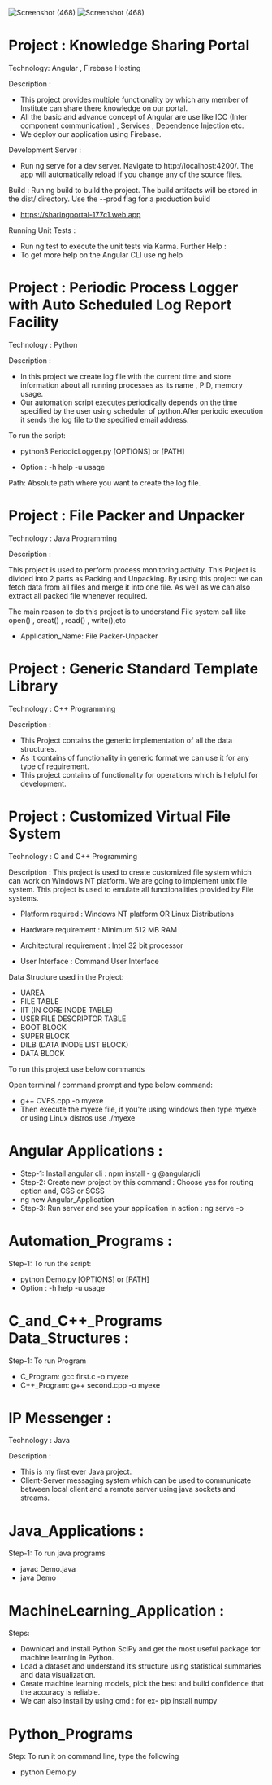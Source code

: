 ![Screenshot (468)](https://user-images.githubusercontent.com/95733967/184626427-c76e2a8e-6bfa-46bf-981d-c9674d281279.png) ![Screenshot (468)](https://user-images.githubusercontent.com/95733967/184626427-c76e2a8e-6bfa-46bf-981d-c9674d281279.png)


# Project : Knowledge Sharing Portal

Technology: Angular , Firebase Hosting

Description : 
- This project provides multiple functionality by which any member of Institute can share there knowledge on our portal.
- All the basic and advance concept of Angular are use like ICC (Inter component communication) , Services , Dependence Injection etc.
- We deploy our application using Firebase.

Development Server : 
- Run ng serve for a dev server. Navigate to http://localhost:4200/. The app will automatically reload if you change any of the source files.

Build : 
Run ng build to build the project. The build artifacts will be stored in the dist/ directory. Use the --prod flag for a production build
- https://sharingportal-177c1.web.app

Running Unit Tests : 
- Run ng test to execute the unit tests via Karma.
Further Help : 
- To get more help on the Angular CLI use ng help

# Project : Periodic Process Logger with Auto Scheduled Log Report Facility 

Technology : Python

Description : 

- In this project we create log file with the current time and store information about all running processes as its name ,
PID, memory usage.
- Our automation script executes periodically depends on the time specified
by the user using 
scheduler of python.After periodic execution it sends the log file to the specified email address.

To run the script:
- python3 PeriodicLogger.py [OPTIONS] or [PATH]

- Option : -h help -u usage

Path: Absolute path where you want to create the log file.

# Project : File Packer and Unpacker

Technology : Java Programming

Description : 

This project is used to perform process monitoring activity. This Project is divided into 2 parts as Packing and Unpacking. By using this project we can fetch data from all files and merge it into one file. As well as we can also extract all packed file whenever required.

The main reason to do this project is to understand File system call like open() , creat() , read() , write(),etc
- Application_Name: File Packer-Unpacker

# Project : Generic Standard Template Library

Technology : C++ Programming

Description : 
- This Project contains the generic implementation of all the data structures.
- As it contains of functionality in generic format we can use it for any type of requirement.
- This project contains of functionality for operations which is helpful for development.

# Project : Customized Virtual File System

Technology : C and C++ Programming

Description : 
This project is used to create customized file system which can work on Windows NT platform. We are going to implement unix file system. This project is used to emulate all functionalities provided by File systems.

- Platform required : Windows NT platform OR Linux Distributions

- Hardware requirement : Minimum 512 MB RAM

- Architectural requirement : Intel 32 bit processor

- User Interface : Command User Interface

Data Structure used in the Project:

- UAREA
- FILE TABLE
- IIT (IN CORE INODE TABLE)
- USER FILE DESCRIPTOR TABLE
- BOOT BLOCK
- SUPER BLOCK
- DILB (DATA INODE LIST BLOCK)
- DATA BLOCK

To run this project use below commands

Open terminal / command prompt and type below command:
- g++ CVFS.cpp -o myexe
- Then execute the myexe file, if you're using windows then type myexe or using Linux distros use ./myexe 

# Angular Applications : 
- Step-1: Install angular cli :
npm install - g @angular/cli
- Step-2: Create new project by this command : 
Choose yes for routing option and, CSS or SCSS 
- ng new Angular_Application
- Step-3: Run server and see your application in action
: ng serve -o 

# Automation_Programs : 
Step-1: To run the script:
- python Demo.py [OPTIONS] or [PATH]
- Option : -h help -u usage

# C_and_C++_Programs Data_Structures : 
Step-1: To run Program
- C_Program: gcc first.c -o myexe
- C++_Program: g++ second.cpp -o myexe

# IP Messenger : 
Technology : Java

Description : 
- This is my first ever Java project.
- Client-Server messaging system which can be used to communicate between local client and a remote server using java sockets and streams.

# Java_Applications :
Step-1: To run java programs
- javac Demo.java
- java Demo

# MachineLearning_Application : 
Steps:
- Download and install Python SciPy and get the most useful package for machine learning in Python.
- Load a dataset and understand it’s structure using statistical summaries and data visualization.
- Create machine learning models, pick the best and build confidence that the accuracy is reliable.
- We can also install by using cmd : for ex- pip install numpy 

# Python_Programs
Step: To run it on command line, type the following
- python Demo.py
